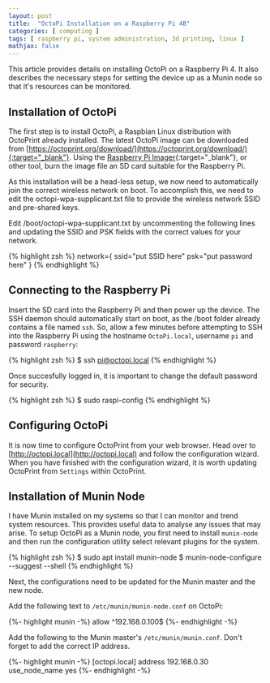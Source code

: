 ```yaml
---
layout: post
title:  "OctoPi Installation on a Raspberry Pi 4B"
categories: [ computing ]
tags: [ raspberry pi, system administration, 3d printing, linux ]
mathjax: false
---
```


This article provides details on installing OctoPi on a Raspberry Pi 4. It also describes the necessary steps for setting the device up as a Munin node so that it's resources can be monitored.

## Installation of OctoPi
The first step is to install OctoPi, a Raspbian Linux distribution with OctoPrint already installed. The latest OctoPi image can be downloaded from [https://octoprint.org/download/](https://octoprint.org/download/){:target="_blank"}. Using the [Raspberry Pi Imager](https://www.raspberrypi.org/downloads/){:target="_blank"}, or other tool, burn the image file an SD card suitable for the Raspberry Pi.

As this installation will be a head-less setup, we now need to automatically join the correct wireless network on boot. To accomplish this, we need to edit the octopi-wpa-supplicant.txt file to provide the wireless network SSID and pre-shared keys.

Edit /boot/octopi-wpa-supplicant.txt by uncommenting the following lines and updating the SSID and PSK fields with the correct values for your network.

{% highlight zsh %}
network={
  ssid="put SSID here"
  psk="put password here"
}
{% endhighlight %}

## Connecting to the Raspberry Pi

Insert the SD card into the Raspberry Pi and then power up the device. The SSH daemon should automatically start on boot, as the /boot folder already contains a file named `ssh`. So, allow a few minutes before attempting to SSH into the Raspberry Pi using the hostname `OctoPi.local`, username `pi` and password `raspberry`:

{% highlight zsh %}
$ ssh pi@octopi.local
{% endhighlight %}

Once succesfully logged in, it is important to change the default password for security.

{% highlight zsh %}
$ sudo raspi-config
{% endhighlight %}

## Configuring OctoPi

It is now time to configure OctoPrint from your web browser. Head over to [http://octopi.local](http://octopi.local) and follow the configuration wizard. When you have finished with the configuration wizard, it is worth updating OctoPrint from `Settings` within OctoPrint.

## Installation of Munin Node

I have Munin installed on my systems so that I can monitor and trend system resources. This provides useful data to analyse any issues that may arise. To setup OctoPi as a Munin node, you first need to install `munin-node` and then run the configuration utility select relevant plugins for the system.

{% highlight zsh %}
$ sudo apt install munin-node
$ munin-node-configure --suggest --shell
{% endhighlight %}

Next, the configurations need to be updated for the Munin master and the new node.

Add the following text to `/etc/munin/munin-node.conf` on OctoPi:

{%- highlight munin -%}
allow ^192\.168\.0\.100$
{%- endhighlight -%}

Add the following to the Munin master's `/etc/munin/munin.conf`. Don't forget to add the correct IP address.

{%- highlight munin -%}
[octopi.local]
  address 192.168.0.30
  use_node_name yes
{%- endhighlight -%}
